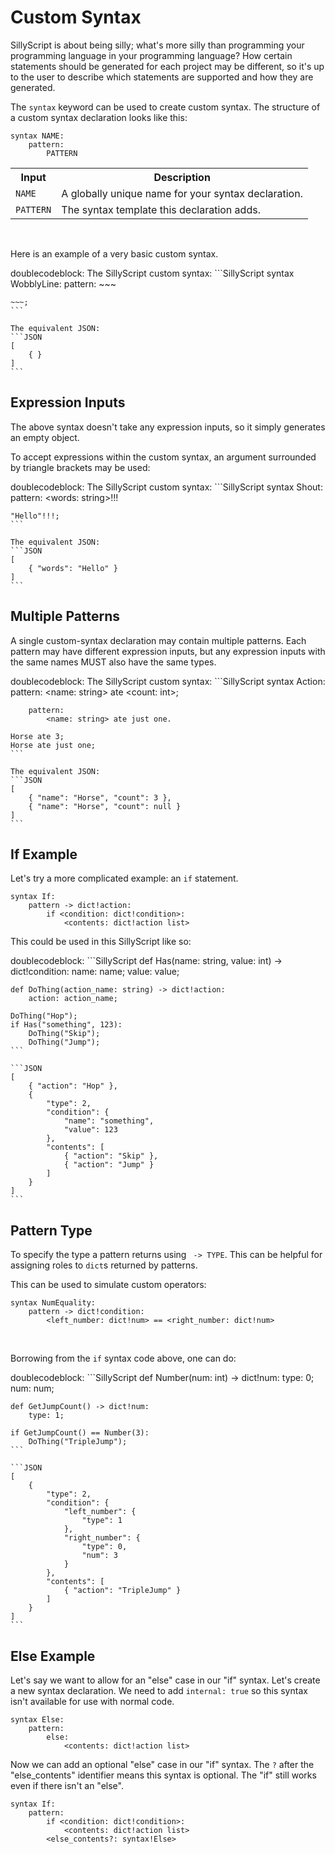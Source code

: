# Custom Syntax

SillyScript is about being silly; what's more silly than programming your programming language in your programming language? How certain statements should be generated for each project may be different, so it's up to the user to describe which statements are supported and how they are generated.

The `syntax` keyword can be used to create custom syntax. The structure of a custom syntax declaration looks like this:

```SillyScript
syntax NAME:
	pattern:
		PATTERN
```

<table>
  <tr>
    <th>Input</th>
    <th>Description</th>
  </tr>
  <tr>
    <td><code>NAME</code></td>
    <td>A globally unique name for your syntax declaration.</td>
  </tr>
  <tr>
    <td><code>PATTERN</code></td>
    <td>The syntax template this declaration adds.</td>
  </tr>
</table>
<br>

Here is an example of a very basic custom syntax.

doublecodeblock:
	The SillyScript custom syntax:
	```SillyScript
	syntax WobblyLine:
		pattern:
			~~~
 
	~~~;
	```

	The equivalent JSON:
	```JSON
	[
		{ }
	]
	```

## Expression Inputs

The above syntax doesn't take any expression inputs, so it simply generates an empty object.

To accept expressions within the custom syntax, an argument surrounded by triangle brackets may be used:

doublecodeblock:
	The SillyScript custom syntax:
	```SillyScript
	syntax Shout:
		pattern:
			<words: string>!!!
 
	"Hello"!!!;
	```

	The equivalent JSON:
	```JSON
	[
		{ "words": "Hello" }
	]
	```

## Multiple Patterns

A single custom-syntax declaration may contain multiple patterns. Each pattern may have different expression inputs, but any expression inputs with the same names MUST also have the same types.

doublecodeblock:
	The SillyScript custom syntax:
	```SillyScript
	syntax Action:
		pattern:
			<name: string> ate <count: int>;
		
		pattern:
			<name: string> ate just one.
 
	Horse ate 3;
	Horse ate just one;
	```

	The equivalent JSON:
	```JSON
	[
		{ "name": "Horse", "count": 3 },
		{ "name": "Horse", "count": null }
	]
	```


## If Example

Let's try a more complicated example: an `if` statement.

```SillyScript
syntax If:
	pattern -> dict!action:
		if <condition: dict!condition>:
			<contents: dict!action list>
```

This could be used in this SillyScript like so:

doublecodeblock:
	```SillyScript
	def Has(name: string, value: int) -> dict!condition:
		name: name;
		value: value;
		
	def DoThing(action_name: string) -> dict!action:
		action: action_name;
		
	DoThing("Hop");
	if Has("something", 123):
		DoThing("Skip");
		DoThing("Jump");
	```

	```JSON
	[
		{ "action": "Hop" },
		{
			"type": 2,
			"condition": {
				"name": "something",
				"value": 123
			},
			"contents": [
				{ "action": "Skip" },
				{ "action": "Jump" }
			]
		}
	]
	```

## Pattern Type

To specify the type a pattern returns using ` -> TYPE`. This can be helpful for assigning roles to `dict`s returned by patterns.

This can be used to simulate custom operators:

```SillyScript
syntax NumEquality:
	pattern -> dict!condition:
		<left_number: dict!num> == <right_number: dict!num>
```

<br>

Borrowing from the `if` syntax code above, one can do:

doublecodeblock:
	```SillyScript
	def Number(num: int) -> dict!num:
		type: 0;
		num: num;
 
	def GetJumpCount() -> dict!num:
		type: 1;
 
	if GetJumpCount() == Number(3):
		DoThing("TripleJump");
	```

	```JSON
	[
		{
			"type": 2,
			"condition": {
				"left_number": {
					"type": 1
				},
				"right_number": {
					"type": 0,
					"num": 3
				}
			},
			"contents": [
				{ "action": "TripleJump" }
			]
		}
	]
	```


## Else Example

Let's say we want to allow for an "else" case in our "if" syntax. Let's create a new syntax declaration. We need to add `internal: true` so this syntax isn't available for use with normal code.

```SillyScript
syntax Else:
	pattern:
		else:
			<contents: dict!action list>
```

Now we can add an optional "else" case in our "if" syntax. The `?` after the "else_contents" identifier means this syntax is optional. The "if" still works even if there isn't an "else".

```SillyScript
syntax If:
	pattern:
		if <condition: dict!condition>:
			<contents: dict!action list>
		<else_contents?: syntax!Else>
```
